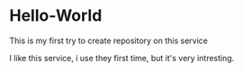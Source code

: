 # Hello-World
This is my first try to create repository on this service


I like this service, i use they first time, but it's very intresting.
